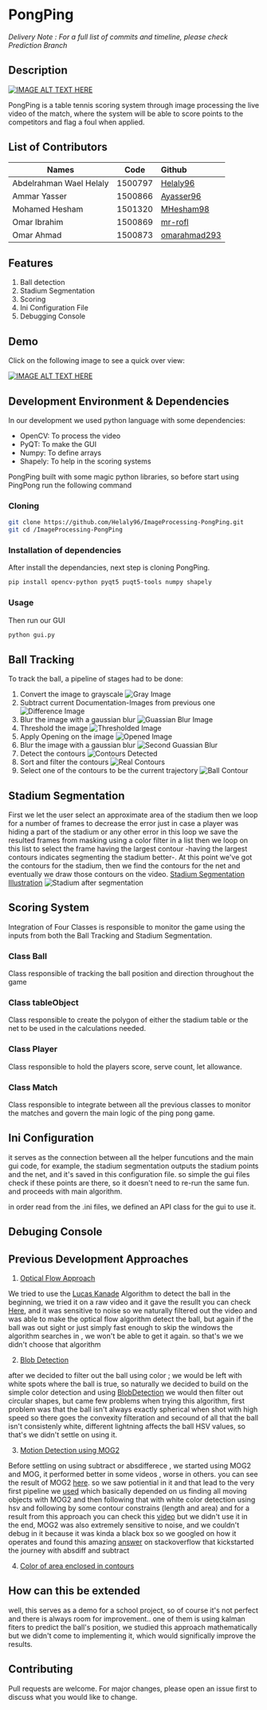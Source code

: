 
# PongPing

*Delivery Note : For a full list of commits and timeline, please check Prediction Branch*

## Description
[![IMAGE ALT TEXT HERE](https://i.imgur.com/VVHHNOZ.png)]()

PongPing is a table tennis scoring system through image processing the live video of the match, where the system
will be able to score points to the competitors and flag a foul when applied.

## List of Contributors
| Names    |      Code     |    Github  |
|----------|:-------------:|:-------------|
| Abdelrahman Wael Helaly |  1500797 | [Helaly96](https://github.com/Helaly96)     |
| Ammar Yasser |   1500866  | [Ayasser96](https://github.com/AmmarYasser97)   |
| Mohamed Hesham | 1501320 | [MHesham98](https://github.com/MHesham98)       |
| Omar Ibrahim | 1500869 |   [mr-rofl](https://github.com/mr-rofl)   |
| Omar Ahmad | 1500873 |     [omarahmad293](https://github.com/omarahmad293)   |

## Features
1. Ball detection
2. Stadium Segmentation
3. Scoring
4. Ini Configuration File
5. Debugging Console

## Demo

Click on the following image to see a quick over view:

[![IMAGE ALT TEXT HERE](https://img.youtube.com/vi/I-xBTqmLxSA/0.jpg)](https://www.youtube.com/watch?v=I-xBTqmLxSA)

## Development Environment & Dependencies 
In our development we used python language with some dependencies:
* OpenCV: To process the video
* PyQT: To make the GUI
* Numpy: To define arrays
* Shapely: To help in the scoring systems

PongPing built with some magic python libraries, so before start using PingPong run the following command

### Cloning

```bash
git clone https://github.com/Helaly96/ImageProcessing-PongPing.git
git cd /ImageProcessing-PongPing
```


### Installation of dependencies

After install the dependancies, next step is cloning PongPing.
```bash
pip install opencv-python pyqt5 puqt5-tools numpy shapely
```

### Usage
Then run our GUI
```bash
python gui.py
```

## Ball Tracking
To track the ball, a pipeline of stages had to be done:
1. Convert the image to grayscale
![Gray Image](Documentation-Images/gray.png "Gray Image")
2. Subtract current Documentation-Images from previous one
![Difference Image](Documentation-Images/diff.png "Difference Image")
3. Blur the image with a gaussian blur
![Guassian Blur Image](Documentation-Images/blur1.png "Guassian Blur Image")
4. Threshold the image
![Thresholded Image](Documentation-Images/threshold.png "Thresholded Image")
5. Apply Opening on the image
![Opened Image](Documentation-Images/open.png "Opened Image")
6. Blur the image with a gaussian blur
![Second Guassian Blur](Documentation-Images/blur2.png "Second Guassian Blur")
7. Detect the contours
![Contours Detected](Documentation-Images/contours.png "Contours Detected")
8. Sort and filter the contours
![Real Contours](Documentation-Images/real_contours.png "Real Contours")
9. Select one of the contours to be the current trajectory
![Ball Contour](Documentation-Images/trajectories.png "Ball Contour")

## Stadium Segmentation
First we let the user select an approximate area of the stadium then we loop for a number of
frames to decrease the error just in case a player was hiding a part of the stadium or any other 
error in this loop we save the resulted frames from masking using a color filter in a list then 
we loop on this list to select the frame having the largest contour -having the largest
contours indicates segmenting the stadium better-.
At this point we've got the contours for the stadium, then we find the contours for the net and
eventually we draw those contours on the video.
[Stadium Segmentation Illustration](https://www.youtube.com/watch?v=hd54ugIYpQw&feature=youtu.be "Video")
![Stadium after segmentation](Documentation-Images/11.png "Stadium after segmentation")

## Scoring System
Integration of Four Classes is responsible to monitor the game using the inputs from both the Ball Tracking and Stadium Segmentation.

### Class Ball
Class responsible of tracking the ball position and direction throughout the game

### Class tableObject
Class responsible to create the polygon of either the stadium table or the net to be used in the calculations needed.

### Class Player
Class responsible to hold the players score, serve count, let allowance.

### Class Match
Class responsible to integrate between all the previous classes to monitor the matches and govern the main logic of the ping pong game.

## Ini Configuration
it serves as the connection between all the helper funcutions and the main gui code, for example, the stadium segmentation outputs the stadium points and the net, and it's saved in this configuration file.
so simple the gui files check if these points are there, so it doesn't need to re-run the same fun. and proceeds with main algorithm.

in order read from the .ini files, we defined an API class for the gui to use it.

## Debuging Console

## Previous Development Approaches

1. [Optical Flow Approach](https://github.com/Helaly96/ImageProcessing-PongPing/blob/Prediction/OpticalFlow-Algo/OptialFlow.py)

  We tried to use the [Lucas Kanade](https://docs.opencv.org/master/db/d7f/tutorial_js_lucas_kanade.html) Algorithm to detect the ball in the beginning, we tried it on a raw video and it gave the resullt you  can check [Here](https://www.youtube.com/watch?v=LkEs04UhJJ4), and it was sensitive to noise so we naturally filtered out the video and was able to make the optical flow algorithm detect the ball, but again if the ball was out sight or just simply fast enough to skip the windows the algorithm searches in , we won't be able to get it again. so that's we we didn't choose that algorithm
  
2. [Blob Detection](https://github.com/Helaly96/ImageProcessing-PongPing/blob/Prediction/Algorithms-Tryout/Blob-Detection.py)

after we decided to filter out the ball using color ; we would be left with white spots where the ball is true, so naturally we decided to build on the simple color detection and using [BlobDetection](https://www.learnopencv.com/blob-detection-using-opencv-python-c/) we would then filter out circular shapes, but came few problems when trying this algorithm, first problem was that the ball isn't always exactly spherical when shot with high speed so there goes the convexity filteration and secound of all that the ball isn't consistenly white, different lightning affects the ball HSV values, so that's we didn't settle on using it.

3. [Motion Detection using MOG2]()

Before settling on using subtract or absdifferece , we started using MOG2 and MOG, it performed better in some videos , worse in others.
you can see the result of MOG2 [here](https://www.youtube.com/watch?v=QXrxQLreJkg).
so we saw potiential in it and that lead to the very first pipeline we [used](https://github.com/Helaly96/ImageProcessing-PongPing/tree/52eca968f5a8e866f52dee231ba23c63a89c0db5) which basically depended on us finding all moving objects with MOG2 and then following that with white color detection using hsv and following by some contour constrains (length and area) and for a result from this approach you can check this [video](https://youtu.be/zDyQDUTYPz0)
but we didn't use it in the end, MOG2 was also extremely sensitive to noise, and we couldn't debug in it because it was kinda a black box so we googled on how it operates and found this amazing [answer](https://stackoverflow.com/questions/52578621/best-opencv-algorithm-for-detecting-fast-moving-ball) on stackoverflow that kickstarted the journey with absdiff and subtract

4. [Color of area enclosed in contours]()


## How can this be extended

well, this serves as a demo for a school project, so of course it's not perfect and there is always room for improvement.. one of them is using kalman fiters to predict the ball's position, we studied this approach mathematically but we didn't come to implementing it, which would significally improve the results.

## Contributing
Pull requests are welcome. For major changes, please open an issue first to discuss what you would like to change.
